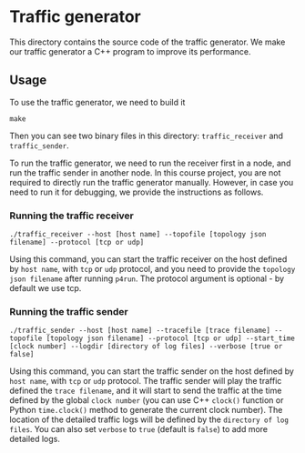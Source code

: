 # Traffic generator

This directory contains the source code of the traffic generator. We make our traffic generator a C++ program to improve its performance.

## Usage

To use the traffic generator, we need to build it

```
make
```

Then you can see two binary files in this directory: `traffic_receiver` and `traffic_sender`.

To run the traffic generator, we need to run the receiver first in a node, and run the traffic sender in another node. 
In this course project, you are not required to directly run the traffic generator manually.
However, in case you need to run it for debugging, we provide the instructions as follows.

### Running the traffic receiver

```
./traffic_receiver --host [host name] --topofile [topology json filename] --protocol [tcp or udp]
```

Using this command, you can start the traffic receiver on the host defined by `host name`, with `tcp` or `udp` protocol, and you need to provide the `topology json filename` after running `p4run`.
The protocol argument is optional - by default we use tcp.

### Running the traffic sender

```
./traffic_sender --host [host name] --tracefile [trace filename] --topofile [topology json filename] --protocol [tcp or udp] --start_time [clock number] --logdir [directory of log files] --verbose [true or false]
```

Using this command, you can start the traffic sender on the host defined by `host name`, with `tcp` or `udp` protocol. The traffic sender will play the traffic defined the `trace filename`, and it will start to send the traffic at the time defined by the global `clock number` (you can use C++ `clock()` function or Python `time.clock()` method to generate the current clock number).
The location of the detailed traffic logs will be defined by the `directory of log files`.
You can also set `verbose` to `true` (default is `false`) to add more detailed logs.

